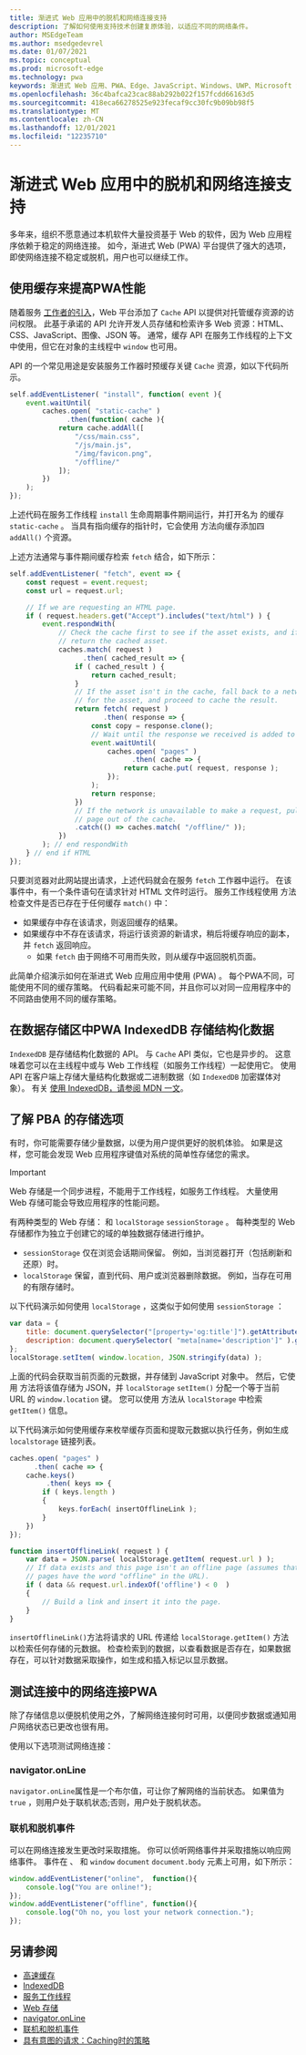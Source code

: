```yaml
---
title: 渐进式 Web 应用中的脱机和网络连接支持
description: 了解如何使用支持技术创建复原体验，以适应不同的网络条件。
author: MSEdgeTeam
ms.author: msedgedevrel
ms.date: 01/07/2021
ms.topic: conceptual
ms.prod: microsoft-edge
ms.technology: pwa
keywords: 渐进式 Web 应用、PWA、Edge、JavaScript、Windows、UWP、Microsoft Store
ms.openlocfilehash: 36c4bafca23cac88ab292b022f157fcdd66163d5
ms.sourcegitcommit: 418eca66278525e923fecaf9cc30fc9b09bb98f5
ms.translationtype: MT
ms.contentlocale: zh-CN
ms.lasthandoff: 12/01/2021
ms.locfileid: "12235710"
---
```

# <a name="offline-and-network-connectivity-support-in-progressive-web-apps"></a>渐进式 Web 应用中的脱机和网络连接支持

多年来，组织不愿意通过本机软件大量投资基于 Web 的软件，因为 Web 应用程序依赖于稳定的网络连接。 如今，渐进式 Web (PWA) 平台提供了强大的选项，即使网络连接不稳定或脱机，用户也可以继续工作。


<!-- ====================================================================== -->
## <a name="use-caching-to-improve-pwa-performance"></a>使用缓存来提高PWA性能

随着服务 [工作者的引入](https://developer.mozilla.org/docs/Web/API/ServiceWorker)，Web 平台添加了 `Cache` API 以提供对托管缓存资源的访问权限。 此基于承诺的 API 允许开发人员存储和检索许多 Web 资源：HTML、CSS、JavaScript、图像、JSON 等。 通常，缓存 API 在服务工作线程的上下文中使用，但它在对象的主线程中 `window` 也可用。

API 的一个常见用途是安装服务工作器时预缓存关键 `Cache` 资源，如以下代码所示。

```javascript
self.addEventListener( "install", function( event ){
    event.waitUntil(
        caches.open( "static-cache" )
              .then(function( cache ){
            return cache.addAll([
                "/css/main.css",
                "/js/main.js",
                "/img/favicon.png",
                "/offline/"
            ]);
        })
    );
});
```

上述代码在服务工作线程 `install` 生命周期事件期间运行，并打开名为 的缓存 `static-cache` 。 当具有指向缓存的指针时，它会使用 方法向缓存添加四 `addAll()` 个资源。

上述方法通常与事件期间缓存检索 `fetch` 结合，如下所示：

```javascript
self.addEventListener( "fetch", event => {
    const request = event.request;
    const url = request.url;

    // If we are requesting an HTML page.
    if ( request.headers.get("Accept").includes("text/html") ) {
        event.respondWith(
            // Check the cache first to see if the asset exists, and if it does, 
            // return the cached asset.
            caches.match( request )
                  .then( cached_result => {
                if ( cached_result ) {
                    return cached_result;
                }
                // If the asset isn't in the cache, fall back to a network request 
                // for the asset, and proceed to cache the result.
                return fetch( request )
                       .then( response => {
                    const copy = response.clone();
                    // Wait until the response we received is added to the cache.
                    event.waitUntil(
                        caches.open( "pages" )
                              .then( cache => {
                            return cache.put( request, response );
                        });
                    );
                    return response;
                })
                // If the network is unavailable to make a request, pull the offline
                // page out of the cache.
                .catch(() => caches.match( "/offline/" ));
            })
        ); // end respondWith
    } // end if HTML
});
```

只要浏览器对此网站提出请求，上述代码就会在服务 `fetch` 工作器中运行。 在该事件中，有一个条件语句在请求针对 HTML 文件时运行。 服务工作线程使用 方法检查文件是否已存在于任何缓存 `match()` 中：

*  如果缓存中存在该请求，则返回缓存的结果。
*  如果缓存中不存在该请求，将运行该资源的新请求，稍后将缓存响应的副本，并 `fetch` 返回响应。
   * 如果 `fetch` 由于网络不可用而失败，则从缓存中返回脱机页面。

此简单介绍演示如何在渐进式 Web 应用应用中使用 (PWA) 。 每个PWA不同，可能使用不同的缓存策略。 代码看起来可能不同，并且你可以对同一应用程序中的不同路由使用不同的缓存策略。


<!-- ====================================================================== -->
## <a name="use-indexeddb-in-your-pwa-to-store-structured-data"></a>在数据存储区中PWA IndexedDB 存储结构化数据

`IndexedDB` 是存储结构化数据的 API。 与 `Cache` API 类似，它也是异步的。 这意味着您可以在主线程中或与 Web 工作线程（如服务工作线程）一起使用它。 使用 API 在客户端上存储大量结构化数据或二进制数据（如 `IndexedDB` 加密媒体对象）。  有关 [使用 IndexedDB，请参阅 MDN 一文](https://developer.mozilla.org/docs/Web/API/IndexedDB_API/Using_IndexedDB)。


<!-- ====================================================================== -->
## <a name="understand-storage-options-for-pwas"></a>了解 PBA 的存储选项

有时，你可能需要存储少量数据，以便为用户提供更好的脱机体验。 如果是这样，您可能会发现 Web 应用程序键值对系统的简单性存储您的需求。

> [!IMPORTANT]
> Web 存储是一个同步进程，不能用于工作线程，如服务工作线程。 大量使用 Web 存储可能会导致应用程序的性能问题。

有两种类型的 Web 存储： 和 `localStorage` `sessionStorage` 。 每种类型的 Web 存储都作为独立于创建它的域的单独数据存储进行维护。

*  `sessionStorage` 仅在浏览会话期间保留。 例如，当浏览器打开（包括刷新和还原）时。
*  `localStorage` 保留，直到代码、用户或浏览器删除数据。 例如，当存在可用的有限存储时。

以下代码演示如何使用 `localStorage` ，这类似于如何使用 `sessionStorage` ：

```javascript
var data = {
    title: document.querySelector("[property='og:title']").getAttribute("content"),
    description: document.querySelector( "meta[name='description']" ).getAttribute("content")
};
localStorage.setItem( window.location, JSON.stringify(data) );
```

上面的代码会获取当前页面的元数据，并存储到 JavaScript 对象中。 然后，它使用 方法将该值存储为 JSON，并 `localStorage` `setItem()` 分配一个等于当前 URL 的 `window.location` 键。 您可以使用 方法从 `localStorage` 中检索 `getItem()` 信息。

以下代码演示如何使用缓存来枚举缓存页面和提取元数据以执行任务，例如生成 `localstorage` 链接列表。

```javascript
caches.open( "pages" )
      .then( cache => {
    cache.keys()
         .then( keys => {
        if ( keys.length )
        {
            keys.forEach( insertOfflineLink );
        }
    })
});

function insertOfflineLink( request ) {
    var data = JSON.parse( localStorage.getItem( request.url ) );
    // If data exists and this page isn't an offline page (assumes that offline 
    // pages have the word "offline" in the URL).
    if ( data && request.url.indexOf('offline') < 0  )
    {
        // Build a link and insert it into the page.
    }
}
```

`insertOfflineLink()`方法将请求的 URL 传递给 `localStorage.getItem()` 方法以检索任何存储的元数据。 检查检索到的数据，以查看数据是否存在，如果数据存在，可以针对数据采取操作，如生成和插入标记以显示数据。


<!-- ====================================================================== -->
## <a name="test-for-network-connections-in-your-pwa"></a>测试连接中的网络连接PWA

除了存储信息以便脱机使用之外，了解网络连接何时可用，以便同步数据或通知用户网络状态已更改也很有用。

使用以下选项测试网络连接：

### <a name="navigatoronline"></a>navigator.onLine

`navigator.onLine`属性是一个布尔值，可让你了解网络的当前状态。 如果值为 `true` ，则用户处于联机状态;否则，用户处于脱机状态。

### <a name="online-and-offline-events"></a>联机和脱机事件

可以在网络连接发生更改时采取措施。  你可以侦听网络事件并采取措施以响应网络事件。  事件在 、 和 `window` `document` `document.body` 元素上可用，如下所示：

```javascript
window.addEventListener("online",  function(){
    console.log("You are online!");
});
window.addEventListener("offline", function(){
    console.log("Oh no, you lost your network connection.");
});
```


<!-- ====================================================================== -->
## <a name="see-also"></a>另请参阅

*   [高速缓存](https://developer.mozilla.org/docs/Web/API/Cache)
*   [IndexedDB](https://developer.mozilla.org/docs/Web/API/IndexedDB_API)
*   [服务工作线程](https://developer.mozilla.org/docs/Web/API/ServiceWorker)
*   [Web 存储](https://developer.mozilla.org/docs/Web/API/Web_Storage_API)
*   [navigator.onLine](https://developer.mozilla.org/docs/Web/API/NavigatorOnLine)
*   [联机和脱机事件](https://developer.mozilla.org/docs/Web/API/NavigatorOnLine/Online_and_offline_events)
*   [具有意图的请求：Caching时的策略](https://alistapart.com/article/request-with-intent-caching-strategies-in-the-age-of-pwas)
